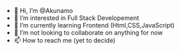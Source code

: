 - 👋 Hi, I’m @Akunamo
- 👀 I’m interested in Full Stack Developement
- 🌱 I’m currently learning Frontend (Html,CSS,JavaScript)
- 💞️ I’m not looking to collaborate on anything for now
- 📫 How to reach me (yet to decide)

<!---
Akunamo/Akunamo is a ✨ special ✨ repository because its `README.md` (this file) appears on your GitHub profile.
You can click the Preview link to take a look at your changes.
--->
